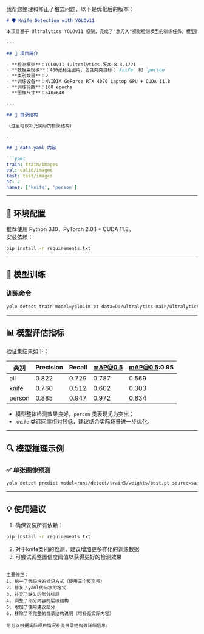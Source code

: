 我帮您整理和修正了格式问题，以下是优化后的版本：

```markdown
# 🛡️ Knife Detection with YOLOv11

本项目基于 Ultralytics YOLOv11 框架，完成了"拿刀人"视觉检测模型的训练任务。模型能有效检测图像中的"knife"和"person"类别，适用于安防和监控场景。

---

## 📌 项目简介

- **检测框架**：YOLOv11 (Ultralytics 版本 8.3.172)
- **数据集规模**：400张标注图片，包含两类目标：`knife` 和 `person`
- **类别数量**：2
- **训练设备**：NVIDIA GeForce RTX 4070 Laptop GPU + CUDA 11.8
- **训练轮数**：100 epochs
- **图像尺寸**：640×640

---

## 📂 目录结构

（这里可以补充实际的目录结构）

---

## 📝 data.yaml 内容

```yaml
train: train/images
val: valid/images
test: test/images
nc: 2
names: ['knife', 'person']
```

---

## 🚀 环境配置

推荐使用 Python 3.10，PyTorch 2.0.1 + CUDA 11.8。  
安装依赖：

```bash
pip install -r requirements.txt
```

---

## 🔧 模型训练

### 训练命令

```bash
yolo detect train model=yolo11m.pt data=D:/ultralytics-main/ultralytics-main/knife_dataset/data.yaml epochs=100 imgsz=640
```

---

## 📊 模型评估指标

验证集结果如下：

| 类别   | Precision | Recall | mAP@0.5 | mAP@0.5:0.95 |
|--------|-----------|--------|---------|--------------|
| all    | 0.822     | 0.729  | 0.787   | 0.569        |
| knife  | 0.760     | 0.512  | 0.602   | 0.303        |
| person | 0.885     | 0.947  | 0.972   | 0.834        |

- 模型整体检测效果良好，`person` 类表现尤为突出；
- `knife` 类召回率相对较低，建议结合实际场景进一步优化。

---

## 🔍 模型推理示例

### ✅ 单张图像预测

```bash
yolo detect predict model=runs/detect/train5/weights/best.pt source=sample_images/test1.jpg
```

---

## 💡 使用建议

1. 确保安装所有依赖：
```bash
pip install -r requirements.txt
```
2. 对于knife类别的检测，建议增加更多样化的训练数据
3. 可尝试调整置信度阈值以获得更好的检测效果
```

主要修正：
1. 统一了代码块的标记方式（使用三个反引号）
2. 修复了yaml代码块的格式
3. 补充了缺失的部分标题
4. 调整了部分内容的层级结构
5. 增加了使用建议部分
6. 移除了不完整的目录结构说明（可补充实际内容）

您可以根据实际项目情况补充目录结构等详细信息。
